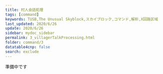 ```yaml
---
title: 村人会話処理
tags: [command]
keywords: TUSB,The Unusual Skyblock,スカイブロック,コマンド,解析,X回路区域
last_updated: 2020/6/26
update: 2020/6/26
sidebar: mydoc_sidebar
permalink: 3_villagerTalkProcessing.html
folder: command/3
datatable4cnp: false
search: exclude
---
```


準備中です
